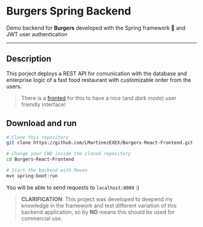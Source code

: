 # Burgers Spring Backend

Demo backend for **Burgers** developed with the Spring framework 🍃 and JWT user authentication

---

## Description

This porject deploys a REST API for comunication with the database and enterprise logic of a fast food restaurant with customizable order from the users. 

> There is a [fronted](https://github.com/LMartinezEXEX/Burgers-React-Frontend) for this to have a nice (and *dark mode*) user friendly interface!

## Download and run

```bash
# Clone this repository
git clone https://github.com/LMartinezEXEX/Burgers-React-Frontend.git

# Change your CWD inside the cloned repository
cd Burgers-React-Frontend

# Start the backend with Maven
mvn spring-boot:run

```

You will be able to send requests to `localhost:8080` :)

> **CLARIFICATION**: This project was developed to deepend my knowledge in the framework and test different variation of this backend application, so by **NO** means this should be used for commercial use.